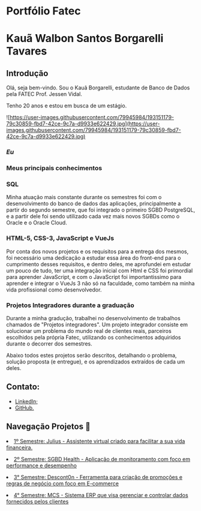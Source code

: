# Portfólio Fatec

# Kauã Walbon Santos Borgarelli Tavares

## Introdução

Olá, seja bem-vindo. Sou o Kauã Borgarelli, estudante de Banco de Dados pela FATEC Prof. Jessen Vidal.

Tenho 20 anos e estou em busca de um estágio. <br/>

![https://user-images.githubusercontent.com/79945984/193151179-79c30859-fbd7-42ce-9c7a-d9933e622429.jpg](https://user-images.githubusercontent.com/79945984/193151179-79c30859-fbd7-42ce-9c7a-d9933e622429.jpg)

### *Eu*

### Meus principais conhecimentos

### SQL

Minha atuação mais constante durante os semestres foi com o desenvolvimento do banco de dados das aplicações, principalmente a partir do segundo semestre, que foi integrado o primeiro SGBD PostgreSQL, e a partir dele foi sendo utilizado cada vez mais novos SGBDs como o Oracle e o Oracle Cloud.

### HTML-5, CSS-3, JavaScript e VueJs

Por conta dos novos projetos e os requisitos para a entrega dos mesmos, foi necessário uma dedicação a estudar essa área do front-end para o cumprimento desses requisitos, e dentro deles, me aprofundei em estudar um pouco de tudo, ter uma integração inicial com Html e CSS foi primordial para aprender JavaScript, e com o JavaScript foi importantissimo para aprender e integrar o VueJs 3 não só na faculdade, como também na minha vida profissional como desenvolvedor.

### Projetos Integradores durante a graduação

Durante a minha gradução, trabalhei no desenvolvimento de trabalhos chamados de "Projetos integradores". Um projeto integrador consiste em solucionar um problema do mundo real de clientes reais, parceiros escolhidos pela própria Fatec, utilizando os conhecimentos adquiridos durante o decorrer dos semestres.

Abaixo todos estes projetos serão descritos, detalhando o problema, solução proposta (e entregue), e os aprendizados extraídos de cada um deles.

## Contato:

- [LinkedIn;](https://www.linkedin.com/in/kau%C3%A3-borgarelli-5bb67220a/)
- [GitHub.](https://github.com/Borgarelli)

## Navegação Projetos :link:
 
<p align="justify" style="font-family:roboto;"><li><a href="https://github.com/Borgarelli/Portfolio-Fatec/blob/main/Julius.md"> 1º Semestre: Julius - Assistente virtual criado para facilitar a sua vida financeira.</a></li></p>
<p align="justify" style="font-family:roboto;"><li><a href="https://github.com/Borgarelli/Portfolio-Fatec/blob/main/SGBD_Health.md"> 2º Semestre: SGBD Health - Aplicação de monitoramento com foco em performance e desempenho</a></li></p>
<p align="justify" style="font-family:roboto;"><li><a href="https://github.com/Borgarelli/Portfolio-Fatec/blob/main/Descont0n.md"> 3° Semestre: Descont0n - Ferramenta para criação de promoções e regras de negócio com foco em E-commerce</a></li></p>
<p align="justify" style="font-family:roboto;"><li><a href="https://github.com/Borgarelli/Portfolio-Fatec/blob/main/MCS.md"> 4° Semestre: MCS - Sistema ERP que visa gerenciar e controlar dados fornecidos pelos clientes</a></li></p>
